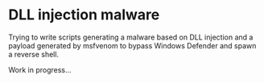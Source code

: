 # DLL injection malware

Trying to write scripts generating a malware based on DLL injection and a payload generated by msfvenom to bypass Windows Defender and spawn a reverse shell.

Work in progress...
